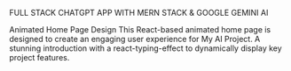 FULL STACK CHATGPT APP WITH MERN STACK & GOOGLE GEMINI AI

Animated Home Page Design
This React-based animated home page is designed to create an engaging user experience for My AI Project.
A stunning introduction with a react-typing-effect to dynamically display key project features.
